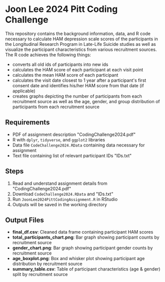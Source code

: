 # Joon Lee 2024 Pitt Coding Challenge
This repository contains the background information, data, and R code necessary to calculate HAM depression scale scores of the participants in the Longitudinal Research Program in Late-Life Suicide studies as well as visualize the participant characteristics from various recruitment sources. The R code achieves the following things:
- converts all old ids of participants into new ids
- calculates the HAM score of each participant at each visit point
- calculates the mean HAM score of each participant
- calculates the visit date closest to 1 year after a participant's first consent date and identifies his/her HAM score from that date (if applicable)
- creates graphs depicting the number of participants from each recruitment source as well as the age, gender, and group distribution of participants from each recruitment source

## Requirements
- PDF of assignment description "CodingChallenge2024.pdf"
- R with `dplyr`, `tidyverse`, and `ggplot2` libraries
- Data file `CodeChallenge2024.RData` containing data necessary for assignment
- Text file containing list of relevant participant IDs "IDs.txt"

## Steps
1. Read and understand assignment details from "CodingChallenge2024.pdf"
2. Download `CodeChallenge2024.RData` and "IDs.txt"
3. Run `JoonLee2024PittCodingAssignment.R` in RStudio
4. Outputs will be saved in the working directory

## Output Files
- **final_df.csv**: Cleaned data frame containing participant HAM scores
- **total_participants_chart.png**: Bar graph showing participant counts by recruitment source
- **gender_chart.png**: Bar graph showing participant gender counts by recruitment source
- **age_boxplot.png**: Box and whisker plot showing participant age distribution by recruitment source
- **summary_table.csv**: Table of participant characteristics (age & gender) split by recruitment source 
